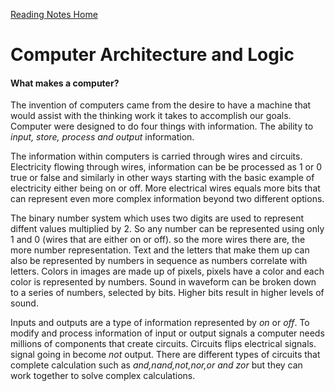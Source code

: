 [Reading Notes Home](README.md)

# Computer Architecture and Logic

#### What makes a computer?

The invention of computers came from the desire to have a machine that would assist with the thinking work it takes to accomplish our goals. Computer were designed to do four things with information. The ability to *input, store, process and output* information.

The information within computers is carried through wires and circuits. Electricity flowing through wires, information can be be processed as 1 or 0 true or false and similarly in other ways starting with the basic example of electricity either being on or off. More electrical wires equals more bits that can represent even more complex information beyond two different options. 

The binary number system which uses two digits are used to represent diffent values multiplied by 2. So any number can be represented using only 1 and 0 (wires that are either on or off). so the more wires there are, the more number representation. Text and the letters that make them up can also be represented by numbers in sequence as numbers correlate with letters. Colors in images are made up of pixels, pixels have a color and each color is represented by numbers. Sound in waveform can be broken down to a series of numbers, selected by bits. Higher bits result in higher levels of sound.

Inputs and outputs are a type of information represented by *on* or *off*. To modify and process information of input or output signals a computer needs millions of components that create circuits. Circuits flips electrical signals. signal going in become *not* output. There are different types of circuits that complete calculation such as *and,nand,not,nor,or and zor* but they can work together to solve complex calculations.






